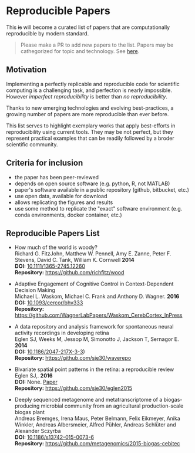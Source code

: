 # Reproducible Papers

This ~~is~~ will become a curated list of papers that are computationally reproducible 
by modern standard. 

> Please make a PR to add new papers to the list. Papers may be cathegorized for topic and technology. See [here](https://github.com/tritemio/reproducible_papers/issues/2).

## Motivation

Implementing a perfectly replicable and reproducible
code for scientific computing is a challenging task, and perfection 
is nearly impossible. However *imperfect reproducibility* is better
than *no reproducibility*.

Thanks to new emerging technologies and evolving best-practices,
a growing number of papers are more reproducible than 
ever before.

This list serves to highlight exemplary works that apply best-efforts in reproducibility
using current tools. They may be not perfect, but they represent practical examples
that can be readily followed by a broder scientific community.

## Criteria for inclusion

- the paper has been peer-reviewed
- depends on open source software (e.g. python, R, not MATLAB)
- paper's software available in a public repository (github, bitbucket, etc.)
- use open data, available for download
- allows replicating the figures and results
- use some method to replicate the "exact" software environment (e.g. conda environments, docker container, etc.)

## Reproducible Papers List

- How much of the world is woody?<br>
  Richard G. FitzJohn, Matthew W. Pennell, Amy E. Zanne, Peter F. Stevens, David C. Tank, William K. Cornwell **2014** <br>
  **DOI:** [10.1111/1365-2745.12260](http://doi.org/10.1111/1365-2745.12260) <br>
  **Repository:** https://github.com/richfitz/wood
  
- Adaptive Engagement of Cognitive Control in Context-Dependent Decision Making <br>
  Michael L. Waskom, Michael C. Frank and Anthony D. Wagner. **2016** <br>
  **DOI:** [10.1093/cercor/bhv333](http://doi.org/10.1093/cercor/bhv333) <br>
  **Repository:** https://github.com/WagnerLabPapers/Waskom_CerebCortex_InPress


- A data repository and analysis framework for spontaneous neural activity recordings in developing retina<br>
  Eglen SJ, Weeks M, Jessop M, Simonotto J, Jackson T, Sernagor E. **2014** <br>
  **DOI:** [10.1186/2047-217X-3-3](http://dx.doi.org/10.1186/2047-217X-3-3)) <br>
  **Repository:** https://github.com/sje30/waverepo

- Bivariate spatial point patterns in the retina: a reproducible review<br>
  Eglen SJ,. **2016** <br>
  **DOI:** None.  [Paper](http://journal-sfds.fr/index.php/J-SFdS/article/view/518/490)<br>
  **Repository:** https://github.com/sje30/eglen2015

- Deeply sequenced metagenome and metatranscriptome of a biogas-producing microbial community from an agricultural production-scale   biogas plant <br>
  Andreas Bremges, Irena Maus, Peter Belmann, Felix Eikmeyer, Anika Winkler, Andreas Albersmeier, Alfred Pühler, Andreas Schlüter and Alexander Sczyrba <br>
  **DOI:** [10.1186/s13742-015-0073-6](http://dx.doi.org/10.1186/s13742-015-0073-6) <br>
  **Repository:** https://github.com/metagenomics/2015-biogas-cebitec
